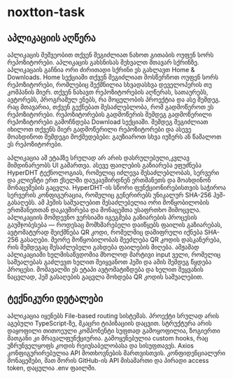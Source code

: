 # noxtton-task

## აპლიკაციის აღწერა

აპლიკაცის მეშვეობით თქვენ შეგიძლიათ ნახოთ გითაბის ოუფენ სორს რეპოზიტორები. აპლიკაცის გახსნისას შეხვალთ მთავარ სქრინზე. აპლიკაცაის გაჩნია ორი ძირითადი სქრინი ეს გახლავთ Home & Downloads. Home სექციაში თქვენ შეგიძლიათ მოსწერჩოთ ოუფენ სორს რეპოზიტორები, რომლებიც შექმნილია სხვადასხვა დეველოპერის თუ კომპანის მიერ. თქვენ ნახავთ რეპოზიტორების აღწერას, სათაურებს, ავტორებს, პროგრამულ ენებს, რა მოცულობის პროექტია და ასე შემდეგ. რაც მთავარია, თქვენ გექნებათ შესაძლებლობა, რომ გადმოწეროთ ეს რეპოზიტორები. რეპოზიტორების გადმოწერის შემდეგ გადმოწერილი რეპოზიტორები გამოჩნდება Download სექციაში. შემდეგ შეგიძლიათ იხილოთ თქვენს მიერ გადმოწერილი რეპოზიტორები და ასევე მოახდინოთ შემდეგი მოქმედებები: გაუზიაროთ სხვა იუზერს ან წაშალოთ ეს რეპოზიტორები.

აპლიკაცია ამ ეტაპზე სრულად არ არის დასრულებული,კვლავ მიმდინარეობს UI გამართვა. ასევე ფაილების გაზიარება ეფუძნება HyperDHT ტექნოლოგიას, რომელიც იძლევა შესაძლებლობას, სერვერი და კლიენტი ერთ ქსელში დაუკავშირდნენ ერთმანეთს და მოახდინონ მონაცემების გაცვლა. HyperDHT-ის სწორი ფუნქციონირებისთვის საჭიროა სერვერის კონფიგურაცია, რომელიც გენერირებს უნიკალურ SHA-256 ჰეშ-გასაღებს. ამ ჰეშის საშუალებით შესაძლებელია ორი მოწყობილობის ერთმანეთთან დაკავშირება და მონაცემთა უსაფრთხო მიმოცვლა. აპლიკაციის მომდევნო ვერსიაში იგეგმება გაზიარების პროცესის გაუმჯობესება — როდესაც მომხმარებელი დაიწყებს ფაილის გაზიარებას, ავტომატურად შეიქმნება QR კოდი, რომელშიც დაშიფრული იქნება SHA-256 გასაღები. მეორე მოწყობილობას შეეძლება QR კოდის დასკანერება, რის შემდეგაც შესაძლებელი გახდება ფაილების მიღება. ამჟამად აპლიკაციაში ხელმისაწვდომია მხოლოდ მარტივი input ველი, რომელიც საშუალებას გაძლევთ ხელით შეიყვანოთ ჰეში და ამის შემდეგ წყდება პროცესი. მომავალში ეს ეტაპი ავტომატიზდება და ხელით შეყვანის ნაცვლად, ჰეშ გასაღების გაცვლა მოხდება QR კოდის საშუალებით.

## ტექნიკური დეტალები

აპლიკაცია იყენებს File-based routing სისტემას. პროექტი სრულად არის აგებული TypeScript-ზე, მკაცრი ტიპიზაციის დაცვით. სტრუქტურა არის დაყოფილი თითოეული კომპონენტი სუფთად გამოყოფილია, ზოგიერთი მათგანი კი მრავალფუნქციურია. გამოყენებულია custom hooks, რაც უზრუნველყოფს კოდის რეიუსაბელობასა და სისუფთავეს. Axios კონფიგურირებულია API მოთხოვნების მართვისთვის. კონფიდენციალური მონაცემები, მათ შორის GitHub-ის API მისამართი და პირადი access token, დაცულია .env ფაილში.
